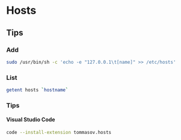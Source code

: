 # Hosts

## Tips

### Add

```sh
sudo /usr/bin/sh -c 'echo -e "127.0.0.1\t[name]" >> /etc/hosts'
```

### List

```sh
getent hosts `hostname`
```

### Tips

#### Visual Studio Code

```sh
code --install-extension tommasov.hosts
```
